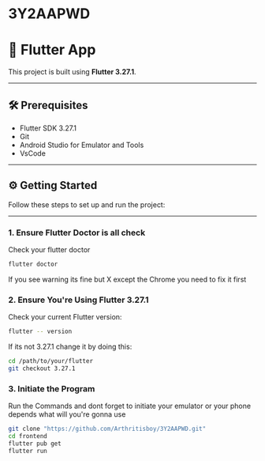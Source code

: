 # 3Y2AAPWD

# 🚀 Flutter App

This project is built using **Flutter 3.27.1**.

---

## 🛠 Prerequisites

- Flutter SDK 3.27.1
- Git
- Android Studio for Emulator and Tools
- VsCode

---

## ⚙️ Getting Started

Follow these steps to set up and run the project:

---

### 1. Ensure Flutter Doctor is all check

Check your flutter doctor

```bash
flutter doctor
```
If you see warning its fine but X except the Chrome you need to fix it first 

### 2. Ensure You're Using Flutter 3.27.1

Check your current Flutter version:

```bash
flutter -- version
```

If its not 3.27.1 change it by doing this:
```bash
cd /path/to/your/flutter
git checkout 3.27.1
```


### 3. Initiate the Program

Run the Commands and dont forget to initiate your emulator or your phone depends what will you're gonna use

```bash
git clone "https://github.com/Arthritisboy/3Y2AAPWD.git"
cd frontend
flutter pub get
flutter run
```
